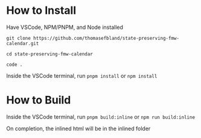 # How to Install

Have VSCode, NPM/PNPM, and Node installed

`git clone https://github.com/thomasefbland/state-preserving-fmw-calendar.git`

`cd state-preserving-fmw-calendar`

`code .`

Inside the VSCode terminal, run `pnpm install` or `npm install`

# How to Build

Inside the VSCode terminal, run `pnpm build:inline` or `npm run build:inline`

On completion, the inlined html will be in the inlined folder
